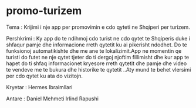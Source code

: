 # promo-turizem

Tema : Krijimi i nje app per promovimin e cdo qyteti ne Shqiperi per turizem.
 

Pershkrimi : Ky app do te ndihmoj cdo turist ne cdo qytet te Shqiperis duke i shfaqur pamje dhe informacione rreth qytetit ku ai pikerisht ndodhet. Do te funksionoj automatikishte dhe me ane te lokalizimit.App ne momentin qe turisti do futet ne nje qytet tjeter do ti dergoj njoftim fillimisht dhe kur app te hapet do ti shfaq informacionet kryesore rreth qytetit dhe pamje dhe video te vendeve me te bukura dhe historike te qytetit ..Aty mund te behet vlersimi per cdo qytet ku ata do vizitojn.

Kryetar : Hermes Ibraimllari 

Antare : Daniel Mehmeti Irlind Rapushi
